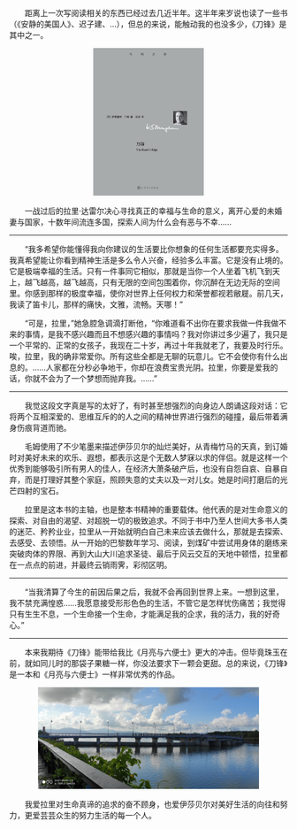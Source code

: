 &#8195;&#8195;距离上一次写阅读相关的东西已经过去几近半年。这半年来岁说也读了一些书（《安静的美国人》、迟子建、...），但总的来说，能触动我的也没多少，《刀锋》是其中之一。


<p align="center">
<img src="./source/the_razor_edge.jpg" alt="《刀锋》" width="200"/>


&#8195;&#8195;一战过后的拉里·达雷尔决心寻找真正的幸福与生命的意义，离开心爱的未婚妻与国家，十数年间流连多国，探索人间为什么会有恶与不幸......

---
&#8195;&#8195;“我多希望你能懂得我向你建议的生活要比你想象的任何生活都要充实得多。我真希望能让你看到精神生活是多么令人兴奋，经验多么丰富。它是没有止境的。它是极端幸福的生活。只有一件事同它相似，那就是当你一个人坐着飞机飞到天上，越飞越高，越飞越高，只有无限的空间包围着你，你沉醉在无边无际的空间里。你感到那样的极度幸福，使你对世界上任何权力和荣誉都视若敝屣。前几天，我读了笛卡儿，那样的痛快，文雅，流畅。天哪！”

&#8195;&#8195;“可是，拉里，”她急腔急调滴打断他，“你难道看不出你在要求我做一件我做不来的事情，是我不感兴趣而且不想感兴趣的事情吗？我对你讲过多少遍了，我只是一个平常的、正常的女孩子，我现在二十岁，再过十年我就老了，我要及时行乐。唉，拉里，我的确非常爱你。所有这些全都是无聊的玩意儿。它不会使你有什么出息的。……人家都在分秒必争地干，你却在浪费宝贵光阴。拉里，你要是爱我的话，你就不会为了一个梦想而抛弃我。……”

---

&#8195;&#8195;我觉这段文字真是写的太好了，有时甚至想强烈的向身边人朗诵这段对话：它将两个互相深爱的、思维互斥的的人之间的精神世界进行强烈的碰撞，最后带着满身伤痕背道而驰。

&#8195;&#8195;毛姆使用了不少笔墨来描述伊莎贝尔的灿烂美好，从青梅竹马的天真，到订婚时对美好未来的欢乐、遐想，都表示这是个无数人梦寐以求的伴侣。就是这样一个优秀到能够吸引所有男人的佳人，在经济大萧条破产后，也没有自怨自哀、自暴自弃，而是打理好其整个家庭，照顾失意的丈夫以及一对儿女。她是时间打磨后的光芒四射的宝石。

&#8195;&#8195;拉里是这本书的主轴，也是整本书精神的重要载体。他代表的是对生命意义的探索、对自由的渴望、对超脱一切的极致追求。不同于书中乃至人世间大多书人类的迷茫、矜矜业业，拉里从一开始就明白自己未来应该去做什么，那就是去探索、去感受、去领悟。从一开始的巴黎数年学习、阅读，到煤矿中尝试用身体的磨练来突破肉体的界限、再到大山大川追求圣徒、最后于风云交互的天地中顿悟，拉里都在一点点的前进，并最终云销雨霁，彩彻区明。

---
&#8195;&#8195;“当我清算了今生的前因后果之后，我就不会再回到世界上来。一想到这里，我不禁充满惶惑……我愿意接受形形色色的生活，不管它是怎样忧伤痛苦；我觉得只有生生不息，一个生命接一个生命，才能满足我的企求，我的活力，我的好奇心。”

---


&#8195;&#8195;本来我期待《刀锋》能带给我比《月亮与六便士》更大的冲击。但毕竟珠玉在前，就如同儿时的那袋子果糖一样，你没法要求下一颗会更甜。总的来说，《刀锋》是一本和《月亮与六便士》一样非常优秀的作品。

<p align="center">
<img src="./source/人才公园晨运.jpg" alt="《刀锋》" width="400"/>

&#8195;&#8195;我爱拉里对生命真谛的追求的奋不顾身，也爱伊莎贝尔对美好生活的向往和努力，更爱芸芸众生的努力生活的每一个人。